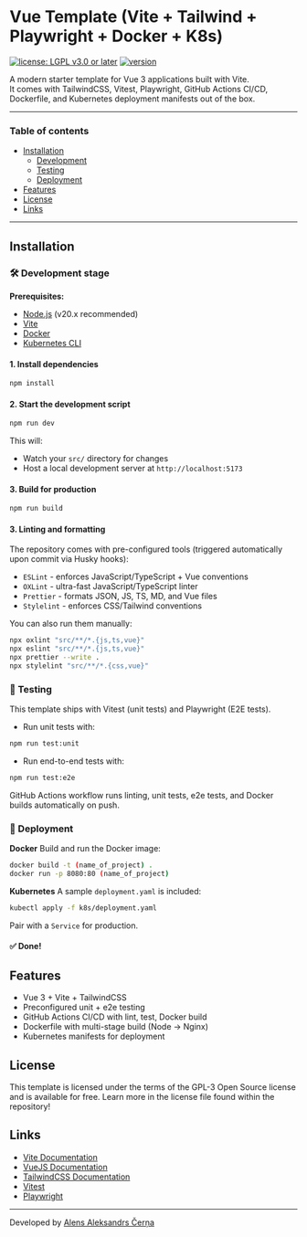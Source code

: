 # Vue Template (Vite + Tailwind + Playwright + Docker + K8s)

[![license: LGPL v3.0 or later](https://img.shields.io/badge/License-LGPL%20v3.0%2B-blue.svg)](https://www.gnu.org/licenses/lgpl-3.0.html)
[![version](https://img.shields.io/github/package-json/v/AlensAleksandrs/Vue.tmpl?filename=package.json)](https://github.com/AlensAleksandrs/ForumsKubs/blob/main/package.json)

A modern starter template for Vue 3 applications built with Vite.  
It comes with TailwindCSS, Vitest, Playwright, GitHub Actions CI/CD, Dockerfile, and Kubernetes deployment manifests out of the box.

---

### Table of contents

- [Installation](#installation)
  - [Development](#development)
  - [Testing](#testing)
  - [Deployment](#deployment)
- [Features](#features)
- [License](#license)
- [Links](#links)

---

## Installation

### 🛠️ Development stage

**Prerequisites:**

- [Node.js](https://nodejs.org/en/download) (v20.x recommended)
- [Vite](https://vitejs.dev/guide/)
- [Docker](https://docs.docker.com/get-docker/)
- [Kubernetes CLI](https://kubernetes.io/docs/tasks/tools/)

#### 1. Install dependencies

```bash
npm install
```

#### 2. Start the development script

```bash
npm run dev
```

This will:

- Watch your `src/` directory for changes
- Host a local development server at `http://localhost:5173`

#### 3. Build for production

```bash
npm run build
```

#### 3. Linting and formatting

The repository comes with pre-configured tools (triggered automatically upon commit via Husky hooks):

- `ESLint` - enforces JavaScript/TypeScript + Vue conventions
- `OXLint` - ultra-fast JavaScript/TypeScript linter
- `Prettier` - formats JSON, JS, TS, MD, and Vue files
- `Stylelint` - enforces CSS/Tailwind conventions

You can also run them manually:

```bash
npx oxlint "src/**/*.{js,ts,vue}"
npx eslint "src/**/*.{js,ts,vue}"
npx prettier --write .
npx stylelint "src/**/*.{css,vue}"
```

### 🧪 Testing

This template ships with Vitest (unit tests) and Playwright (E2E tests).

- Run unit tests with:
```bash
npm run test:unit
```
- Run end-to-end tests with:
```bash
npm run test:e2e
```

GitHub Actions workflow runs linting, unit tests, e2e tests, and Docker builds automatically on push.

### 🚀 Deployment

**Docker**
Build and run the Docker image:
```bash
docker build -t (name_of_project) .
docker run -p 8080:80 (name_of_project)
```

**Kubernetes**
A sample `deployment.yaml` is included:
```bash
kubectl apply -f k8s/deployment.yaml
```
Pair with a `Service` for production.

#### ✅ Done!

## Features

- Vue 3 + Vite + TailwindCSS
- Preconfigured unit + e2e testing
- GitHub Actions CI/CD with lint, test, Docker build
- Dockerfile with multi-stage build (Node → Nginx)
- Kubernetes manifests for deployment

## License

This template is licensed under the terms of the GPL-3 Open Source license and is available for free. 
Learn more in the license file found within the repository!

## Links

- [Vite Documentation](https://vitejs.dev/guide/)
- [VueJS Documentation](https://vuejs.org/)
- [TailwindCSS Documentation](https://tailwindcss.com)
- [Vitest](https://vitest.dev/)
- [Playwright](https://playwright.dev/)

---

Developed by [Alens Aleksandrs Čerņa](https://www.alens.lv)